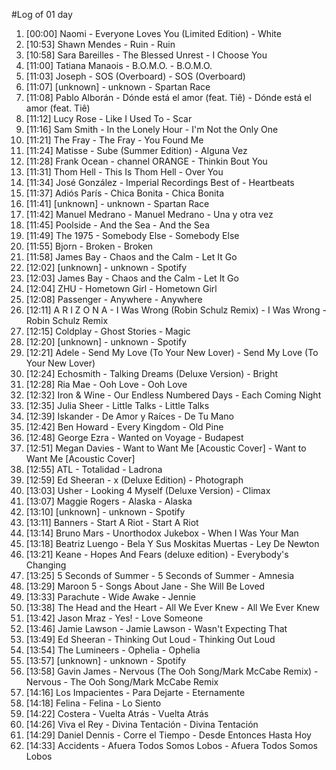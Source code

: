 #Log of 01 day

1. [00:00] Naomi - Everyone Loves You (Limited Edition) - White
1. [10:53] Shawn Mendes - Ruin - Ruin
1. [10:58] Sara Bareilles - The Blessed Unrest - I Choose You
1. [11:00] Tatiana Manaois - B.O.M.O. - B.O.M.O.
1. [11:03] Joseph - SOS (Overboard) - SOS (Overboard)
1. [11:07] [unknown] - unknown - Spartan Race
1. [11:08] Pablo Alborán - Dónde está el amor (feat. Tiê) - Dónde está el amor (feat. Tiê)
1. [11:12] Lucy Rose - Like I Used To - Scar
1. [11:16] Sam Smith - In the Lonely Hour - I'm Not the Only One
1. [11:21] The Fray - The Fray - You Found Me
1. [11:24] Matisse - Sube (Summer Edition) - Alguna Vez
1. [11:28] Frank Ocean - channel ORANGE - Thinkin Bout You
1. [11:31] Thom Hell - This Is Thom Hell - Over You
1. [11:34] José González - Imperial Recordings Best of - Heartbeats
1. [11:37] Adiós París - Chica Bonita - Chica Bonita
1. [11:41] [unknown] - unknown - Spartan Race
1. [11:42] Manuel Medrano - Manuel Medrano - Una y otra vez
1. [11:45] Poolside - And the Sea - And the Sea
1. [11:49] The 1975 - Somebody Else - Somebody Else
1. [11:55] Bjorn - Broken - Broken
1. [11:58] James Bay - Chaos and the Calm - Let It Go
1. [12:02] [unknown] - unknown - Spotify
1. [12:03] James Bay - Chaos and the Calm - Let It Go
1. [12:04] ZHU - Hometown Girl - Hometown Girl
1. [12:08] Passenger - Anywhere - Anywhere
1. [12:11] A R I Z O N A - I Was Wrong (Robin Schulz Remix) - I Was Wrong - Robin Schulz Remix
1. [12:15] Coldplay - Ghost Stories - Magic
1. [12:20] [unknown] - unknown - Spotify
1. [12:21] Adele - Send My Love (To Your New Lover) - Send My Love (To Your New Lover)
1. [12:24] Echosmith - Talking Dreams (Deluxe Version) - Bright
1. [12:28] Ria Mae - Ooh Love - Ooh Love
1. [12:32] Iron & Wine - Our Endless Numbered Days - Each Coming Night
1. [12:35] Julia Sheer - Little Talks - Little Talks
1. [12:39] Iskander - De Amor y Raíces - De Tu Mano
1. [12:42] Ben Howard - Every Kingdom - Old Pine
1. [12:48] George Ezra - Wanted on Voyage - Budapest
1. [12:51] Megan Davies - Want to Want Me [Acoustic Cover] - Want to Want Me [Acoustic Cover]
1. [12:55] ATL - Totalidad - Ladrona
1. [12:59] Ed Sheeran - x (Deluxe Edition) - Photograph
1. [13:03] Usher - Looking 4 Myself (Deluxe Version) - Climax
1. [13:07] Maggie Rogers - Alaska - Alaska
1. [13:10] [unknown] - unknown - Spotify
1. [13:11] Banners - Start A Riot - Start A Riot
1. [13:14] Bruno Mars - Unorthodox Jukebox - When I Was Your Man
1. [13:18] Beatriz Luengo - Bela Y Sus Moskitas Muertas - Ley De Newton
1. [13:21] Keane - Hopes And Fears (deluxe edition) - Everybody's Changing
1. [13:25] 5 Seconds of Summer - 5 Seconds of Summer - Amnesia
1. [13:29] Maroon 5 - Songs About Jane - She Will Be Loved
1. [13:33] Parachute - Wide Awake - Jennie
1. [13:38] The Head and the Heart - All We Ever Knew - All We Ever Knew
1. [13:42] Jason Mraz - Yes! - Love Someone
1. [13:46] Jamie Lawson - Jamie Lawson - Wasn't Expecting That
1. [13:49] Ed Sheeran - Thinking Out Loud - Thinking Out Loud
1. [13:54] The Lumineers - Ophelia - Ophelia
1. [13:57] [unknown] - unknown - Spotify
1. [13:58] Gavin James - Nervous (The Ooh Song/Mark McCabe Remix) - Nervous - The Ooh Song/Mark McCabe Remix
1. [14:16] Los Impacientes - Para Dejarte - Eternamente
1. [14:18] Felina - Felina - Lo Siento
1. [14:22] Costera - Vuelta Atrás - Vuelta Atrás
1. [14:26] Viva el Rey - Divina Tentación - Divina Tentación
1. [14:29] Daniel Dennis - Corre el Tiempo - Desde Entonces Hasta Hoy
1. [14:33] Accidents - Afuera Todos Somos Lobos - Afuera Todos Somos Lobos
